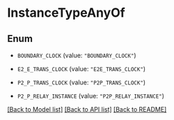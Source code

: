 # InstanceTypeAnyOf

## Enum


* `BOUNDARY_CLOCK` (value: `"BOUNDARY_CLOCK"`)

* `E2_E_TRANS_CLOCK` (value: `"E2E_TRANS_CLOCK"`)

* `P2_P_TRANS_CLOCK` (value: `"P2P_TRANS_CLOCK"`)

* `P2_P_RELAY_INSTANCE` (value: `"P2P_RELAY_INSTANCE"`)


[[Back to Model list]](../README.md#documentation-for-models) [[Back to API list]](../README.md#documentation-for-api-endpoints) [[Back to README]](../README.md)


